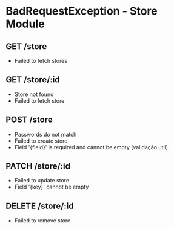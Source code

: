 # BadRequestException - Store Module

## GET /store
- Failed to fetch stores

## GET /store/:id
- Store not found
- Failed to fetch store

## POST /store
- Passwords do not match
- Failed to create store
- Field '{field}' is required and cannot be empty (validação util)

## PATCH /store/:id
- Failed to update store
- Field '{key}' cannot be empty

## DELETE /store/:id
- Failed to remove store
